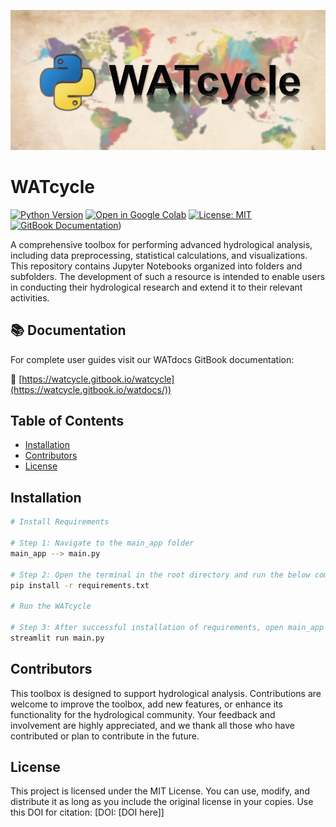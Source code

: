 ![Image: Python Logo](https://github.com/ronikianji/WATcycle/blob/5d731b06376360baad7d824a21a7ce91fd338602/assets/Cover%20Image.jpg)
# WATcycle

[![Python Version](https://img.shields.io/badge/python-3.8-blue)](https://www.python.org/downloads/release/python-380/)
[![Open in Google Colab](https://colab.research.google.com/assets/colab-badge.svg)](https://colab.research.google.com/github/ronikianji/WATcycle)
[![License: MIT](https://img.shields.io/badge/License-MIT-yellow.svg)](https://github.com/ronikianji/WATcycle/blob/1338c4fb71dde76a90d6fe632918d0dcc35b1b5c/LICENSE)
[![GitBook Documentation](https://img.shields.io/badge/📖_Documentation-GitBook-3884FF)](https://watcycle.gitbook.io/watdocs/))

A comprehensive toolbox for performing advanced hydrological analysis, including data preprocessing, statistical calculations, and visualizations. 
This repository contains Jupyter Notebooks organized into folders and subfolders. The development of such a resource is intended to enable users in conducting their hydrological research and extend it to their relevant activities.

## 📚 Documentation
For complete user guides visit our WATdocs GitBook documentation:

🔗 [https://watcycle.gitbook.io/watcycle](https://watcycle.gitbook.io/watdocs/))
## Table of Contents
- [Installation](#installation)
- [Contributors](#contributors)
- [License](#license)

## Installation
```bash
# Install Requirements

# Step 1: Navigate to the main_app folder
main_app --> main.py

# Step 2: Open the terminal in the root directory and run the below command
pip install -r requirements.txt

# Run the WATcycle

# Step 3: After successful installation of requirements, open main_app folder and run the below command
streamlit run main.py
```
## Contributors
This toolbox is designed to support hydrological analysis. Contributions are welcome to improve the toolbox, add new features, or enhance its functionality for the hydrological community. 
Your feedback and involvement are highly appreciated, and we thank all those who have contributed or plan to contribute in the future.

## License
This project is licensed under the MIT License. You can use, modify, and distribute it as long as you include the original license in your copies. 
Use this DOI for citation: [DOI: [DOI here]]
